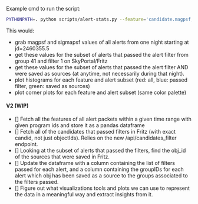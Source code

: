 Example cmd to run the script:

```bash
PYTHONPATH=. python scripts/alert-stats.py --feature='candidate.magpsf,candidate.sigmapsf' --programids=1,2 --plot=True --start=2460355.5 --nb_days=1 --sp_token=<your_sp_token> --sp_groupIDs=41 --sp_filterIDs=1 --nb_bins=1000 --k_token=<your_kowalski_token>
```

This would:
- grab magpsf and sigmapsf values of all alerts from one night starting at jd=2460355.5
- get these values for the subset of alerts that passed the alert filter from group 41 and filter 1 on SkyPortal/Fritz
- get these values for the subset of alerts that passed the alert filter AND were saved as sources (at anytime, not necessarily during that night).
- plot histograms for each feature and alert subset (red: all, blue: passed filter, green: saved as sources)
- plot corner plots for each feature and alert subset (same color palette)

#### V2 (WIP)
- [] Fetch all the features of all alert packets within a given time range with given program ids and store it as a pandas dataframe
- [] Fetch all of the candidates that passed filters in Fritz (with exact candid, not just objectIds). Relies on the new /api/candidates_filter endpoint.
- [] Looking at the subset of alerts that passed the filters, find the obj_id of the sources that were saved in Fritz.
- [] Update the dataframe with a column containing the list of filters passed for each alert, and a column containing the groupIDs for each alert which obj has been saved as a source to the groups associated to the filters passed.
- [] Figure out what visualizations tools and plots we can use to represent the data in a meaningful way and extract insights from it.
